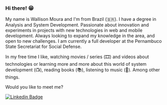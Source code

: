 ### Hi there! 😁

My name is Wallison Moura and I'm from Brazil (🇧🇷). I have a degree in Analysis and System Development. Passionate about innovation and experiments in projects with new technologies in web and mobile development. Always looking to expand my knowledge in the area, and open to new challenges. I am currently a full developer at the Pernambuco State Secretariat for Social Defense.

In my free time I like, watching movies / series (🎞️) and videos about technologies or learning more and more about this world of system development (📺), reading books (📚), listening to music (🎵). Among other things.

Would you like to meet me?

[![Linkedin Badge](https://img.shields.io/badge/-LinkedIn-blue?style=flat-square&logo=Linkedin&logoColor=white&link=https://www.linkedin.com/in/wallison-moura/)](https://www.linkedin.com/in/wallison-moura/)
